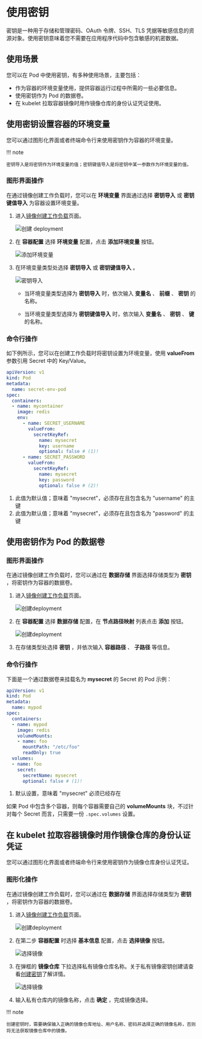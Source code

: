 # 使用密钥

密钥是一种用于存储和管理密码、OAuth 令牌、SSH、TLS 凭据等敏感信息的资源对象。使用密钥意味着您不需要在应用程序代码中包含敏感的机密数据。

## 使用场景

您可以在 Pod 中使用密钥，有多种使用场景，主要包括：

- 作为容器的环境变量使用，提供容器运行过程中所需的一些必要信息。
- 使用密钥作为 Pod 的数据卷。
- 在 kubelet 拉取容器镜像时用作镜像仓库的身份认证凭证使用。

## 使用密钥设置容器的环境变量

您可以通过图形化界面或者终端命令行来使用密钥作为容器的环境变量。

!!! note

    密钥导入是将密钥作为环境变量的值；密钥键值导入是将密钥中某一参数作为环境变量的值。

### 图形界面操作

在通过镜像创建工作负载时，您可以在 __环境变量__ 界面通过选择 __密钥导入__ 或 __密钥键值导入__ 为容器设置环境变量。

1. 进入[镜像创建工作负载](../workloads/create-deployment.md)页面。

    ![创建 deployment](https://docs.daocloud.io/daocloud-docs-images/docs/kpanda/images/secret05.png)

2. 在 __容器配置__ 选择 __环境变量__ 配置，点击 __添加环境变量__ 按钮。

    ![添加环境变量](https://docs.daocloud.io/daocloud-docs-images/docs/kpanda/images/secret06.png)

3. 在环境变量类型处选择 __密钥导入__ 或 __密钥键值导入__ 。

    ![密钥导入](https://docs.daocloud.io/daocloud-docs-images/docs/kpanda/images/secret07.png)

    - 当环境变量类型选择为 __密钥导入__ 时，依次输入 __变量名__ 、 __前缀__ 、 __密钥__ 的名称。

    - 当环境变量类型选择为 __密钥键值导入__ 时，依次输入 __变量名__ 、 __密钥__ 、 __键__ 的名称。

### 命令行操作

如下例所示，您可以在创建工作负载时将密钥设置为环境变量，使用 __valueFrom__ 参数引用 Secret 中的 Key/Value。

```yaml
apiVersion: v1
kind: Pod
metadata:
  name: secret-env-pod
spec:
  containers:
  - name: mycontainer
    image: redis
    env:
      - name: SECRET_USERNAME
        valueFrom:
          secretKeyRef:
            name: mysecret
            key: username
            optional: false # (1)!
      - name: SECRET_PASSWORD
        valueFrom:
          secretKeyRef:
            name: mysecret
            key: password
            optional: false # (2)!

```

1. 此值为默认值；意味着 "mysecret"，必须存在且包含名为 "username" 的主键
2. 此值为默认值；意味着 "mysecret"，必须存在且包含名为 "password" 的主键

## 使用密钥作为 Pod 的数据卷

### 图形界面操作

在通过镜像创建工作负载时，您可以通过在 __数据存储__ 界面选择存储类型为 __密钥__ ，将密钥作为容器的数据卷。

1. 进入[镜像创建工作负载](../workloads/create-deployment.md)页面。

    ![创建deployment](https://docs.daocloud.io/daocloud-docs-images/docs/kpanda/images/secret05.png)

2. 在 __容器配置__ 选择 __数据存储__ 配置，在 __节点路径映射__ 列表点击 __添加__ 按钮。

    ![创建deployment](https://docs.daocloud.io/daocloud-docs-images/docs/kpanda/images/secret08.png)

3. 在存储类型处选择 __密钥__ ，并依次输入 __容器路径__ 、 __子路径__ 等信息。

### 命令行操作

下面是一个通过数据卷来挂载名为 __mysecret__ 的 Secret 的 Pod 示例：

```yaml
apiVersion: v1
kind: Pod
metadata:
  name: mypod
spec:
  containers:
  - name: mypod
    image: redis
    volumeMounts:
    - name: foo
      mountPath: "/etc/foo"
      readOnly: true
  volumes:
  - name: foo
    secret:
      secretName: mysecret
      optional: false # (1)!
```

1. 默认设置，意味着 "mysecret" 必须已经存在

如果 Pod 中包含多个容器，则每个容器需要自己的 __volumeMounts__ 块，不过针对每个 Secret 而言，只需要一份 `.spec.volumes` 设置。

## 在 kubelet 拉取容器镜像时用作镜像仓库的身份认证凭证

您可以通过图形化界面或者终端命令行来使用密钥作为镜像仓库身份认证凭证。

### 图形化操作

在通过镜像创建工作负载时，您可以通过在 __数据存储__ 界面选择存储类型为 __密钥__ ，将密钥作为容器的数据卷。

1. 进入[镜像创建工作负载](../workloads/create-deployment.md)页面。

    ![创建deployment](https://docs.daocloud.io/daocloud-docs-images/docs/kpanda/images/secret05.png)

2. 在第二步 __容器配置__ 时选择 __基本信息__ 配置，点击 __选择镜像__ 按钮。

    ![选择镜像](https://docs.daocloud.io/daocloud-docs-images/docs/kpanda/images/secret09.png)

3. 在弹框的 __镜像仓库__ 下拉选择私有镜像仓库名称。关于私有镜像密钥创建请查看[创建密钥](create-secret.md)了解详情。

    ![选择镜像](https://docs.daocloud.io/daocloud-docs-images/docs/kpanda/images/secret10.png)

4. 输入私有仓库内的镜像名称，点击 __确定__ ，完成镜像选择。

!!! note

    创建密钥时，需要确保输入正确的镜像仓库地址、用户名称、密码并选择正确的镜像名称，否则将无法获取镜像仓库中的镜像。
